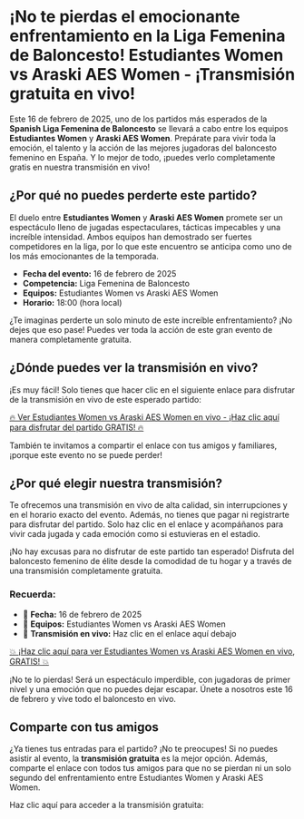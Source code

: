 # ¡No te pierdas el emocionante enfrentamiento en la Liga Femenina de Baloncesto! Estudiantes Women vs Araski AES Women - ¡Transmisión gratuita en vivo!

Este 16 de febrero de 2025, uno de los partidos más esperados de la **Spanish Liga Femenina de Baloncesto** se llevará a cabo entre los equipos **Estudiantes Women** y **Araski AES Women**. Prepárate para vivir toda la emoción, el talento y la acción de las mejores jugadoras del baloncesto femenino en España. Y lo mejor de todo, ¡puedes verlo completamente gratis en nuestra transmisión en vivo!

## ¿Por qué no puedes perderte este partido?

El duelo entre **Estudiantes Women** y **Araski AES Women** promete ser un espectáculo lleno de jugadas espectaculares, tácticas impecables y una increíble intensidad. Ambos equipos han demostrado ser fuertes competidores en la liga, por lo que este encuentro se anticipa como uno de los más emocionantes de la temporada.

- **Fecha del evento:** 16 de febrero de 2025
- **Competencia:** Liga Femenina de Baloncesto
- **Equipos:** Estudiantes Women vs Araski AES Women
- **Horario:** 18:00 (hora local)

¿Te imaginas perderte un solo minuto de este increíble enfrentamiento? ¡No dejes que eso pase! Puedes ver toda la acción de este gran evento de manera completamente gratuita.

## ¿Dónde puedes ver la transmisión en vivo?

¡Es muy fácil! Solo tienes que hacer clic en el siguiente enlace para disfrutar de la transmisión en vivo de este esperado partido:

[🔥 Ver Estudiantes Women vs Araski AES Women en vivo - ¡Haz clic aquí para disfrutar del partido GRATIS! 🔥](https://tinyurl.com/livestreamfreeo?st=Estudiantes+Women+vs+Araski+AES+Women&si=ghc)

También te invitamos a compartir el enlace con tus amigos y familiares, ¡porque este evento no se puede perder!

## ¿Por qué elegir nuestra transmisión?

Te ofrecemos una transmisión en vivo de alta calidad, sin interrupciones y en el horario exacto del evento. Además, no tienes que pagar ni registrarte para disfrutar del partido. Solo haz clic en el enlace y acompáñanos para vivir cada jugada y cada emoción como si estuvieras en el estadio.

¡No hay excusas para no disfrutar de este partido tan esperado! Disfruta del baloncesto femenino de élite desde la comodidad de tu hogar y a través de una transmisión completamente gratuita.

### Recuerda:

- 🎉 **Fecha:** 16 de febrero de 2025
- 🏀 **Equipos:** Estudiantes Women vs Araski AES Women
- 🌟 **Transmisión en vivo:** Haz clic en el enlace aquí debajo

[💥 ¡Haz clic aquí para ver Estudiantes Women vs Araski AES Women en vivo, GRATIS! 💥](https://tinyurl.com/livestreamfreeo?st=Estudiantes+Women+vs+Araski+AES+Women&si=ghc)

¡No te lo pierdas! Será un espectáculo imperdible, con jugadoras de primer nivel y una emoción que no puedes dejar escapar. Únete a nosotros este 16 de febrero y vive todo el baloncesto en vivo.

## Comparte con tus amigos

¿Ya tienes tus entradas para el partido? ¡No te preocupes! Si no puedes asistir al evento, la **transmisión gratuita** es la mejor opción. Además, comparte el enlace con todos tus amigos para que no se pierdan ni un solo segundo del enfrentamiento entre Estudiantes Women y Araski AES Women.

Haz clic aquí para acceder a la transmisión gratuita:
